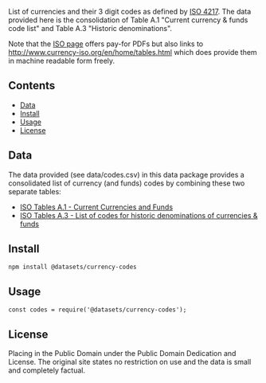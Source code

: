 List of currencies and their 3 digit codes as defined by [ISO 4217][iso-4217]. The data
provided here is the consolidation of Table A.1 "Current currency & funds code list" and
Table A.3 "Historic denominations".

Note that the [ISO page][iso-4217] offers pay-for PDFs but also links to
<http://www.currency-iso.org/en/home/tables.html> which does provide them in machine
readable form freely.

[iso-4217]: http://www.currency-iso.org/en/home/tables.html

## Contents

- [Data](#data)
- [Install](#install)
- [Usage](#usage)
- [License](#license)

## Data

The data provided (see data/codes.csv) in this data package provides a
consolidated list of currency (and funds) codes by combining these two
separate tables:

* [ISO Tables A.1 - Current Currencies and Funds][a1]
* [ISO Tables A.3 - List of codes for historic denominations of currencies & funds][a3]

[a1]: http://www.currency-iso.org/en/home/tables/table-a1.html
[a3]: http://www.currency-iso.org/en/home/tables/table-a3.html

## Install 

```
npm install @datasets/currency-codes
```

## Usage

```
const codes = require('@datasets/currency-codes');
```

## License

Placing in the Public Domain under the Public Domain Dedication and License.
The original site states no restriction on use and the data is small and
completely factual.

